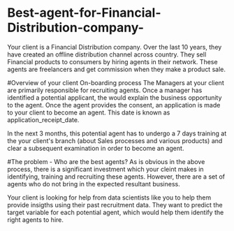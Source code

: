 # Best-agent-for-Financial-Distribution-company-
Your client is a Financial Distribution company. Over the last 10 years, they have created an offline distribution channel across country. They sell Financial products to consumers by hiring agents in their network. These agents are freelancers and get commission when they make a product sale.


#Overview of your client On-boarding process
The Managers at your client are primarily responsible for recruiting agents. Once a manager has identified a potential applicant, the would explain the business opportunity to the agent. Once the agent provides the consent, an application is made to your client to become an agent. This date is known as application_receipt_date.

In the next 3 months, this potential agent has to undergo a 7 days training at the your client's branch (about Sales processes and various products) and clear a subsequent examination in order to become an agent.




#The problem - Who are the best agents?
As is obvious in the above process, there is a significant investment which your cleint makes in identifying, training and recruiting these agents. However, there are a set of agents who do not bring in the expected resultant business.

Your client is looking for help from data scientists like you to help them provide insigths using their past recruitment data. They want to predict the target variable for each potential agent, which would help them identify the right agents to hire.


